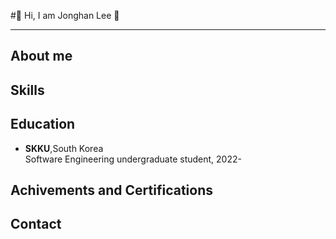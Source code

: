#🙂 Hi, I am Jonghan Lee 🙂
***

## About me


## Skills


## Education
* **SKKU**,South Korea  
  Software Engineering undergraduate student, 2022-

## Achivements and Certifications


## Contact

